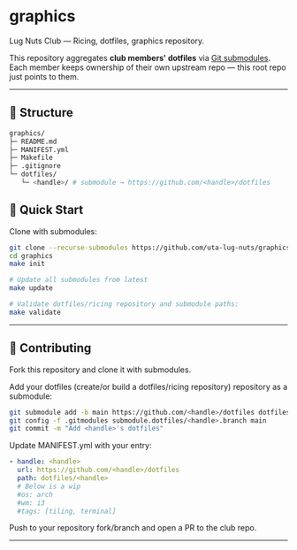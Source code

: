 # graphics

Lug Nuts Club — Ricing, dotfiles, graphics repository.

This repository aggregates **club members' dotfiles** via [Git submodules](https://git-scm.com/book/en/v2/Git-Tools-Submodules). Each member keeps ownership of their own upstream repo — this root repo just points to them.

---

## 📂 Structure
```bash
graphics/
├─ README.md
├─ MANIFEST.yml
├─ Makefile
├─ .gitignore
└─ dotfiles/
   └─ <handle>/ # submodule → https://github.com/<handle>/dotfiles
```

## 🚀 Quick Start

Clone with submodules:

```bash
git clone --recurse-submodules https://github.com/uta-lug-nuts/graphics.git
cd graphics
make init

# Update all submodules from latest 
make update

# Validate dotfiles/ricing repository and submodule paths:
make validate
```

---

## 🤝 Contributing
Fork this repository and clone it with submodules.

Add your dotfiles (create/or build a dotfiles/ricing repository) repository as a submodule:
```bash
git submodule add -b main https://github.com/<handle>/dotfiles dotfiles/<handle>
git config -f .gitmodules submodule.dotfiles/<handle>.branch main
git commit -m "Add <handle>'s dotfiles"
```

Update MANIFEST.yml with your entry:
```yaml
- handle: <handle>
  url: https://github.com/<handle>/dotfiles
  path: dotfiles/<handle>
  # Below is a wip
  #os: arch
  #wm: i3
  #tags: [tiling, terminal]
```

Push to your repository fork/branch and open a PR to the club repo.

---







